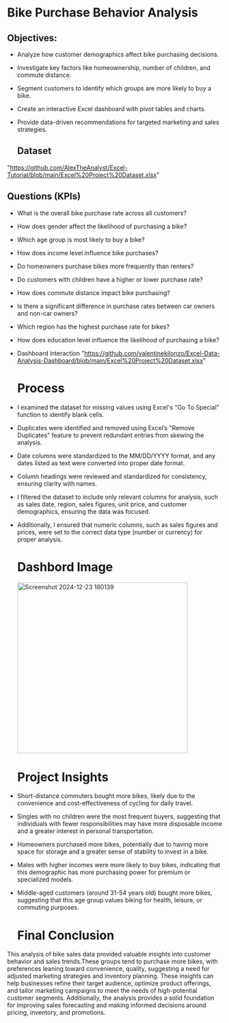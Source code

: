 # Bike Purchase Behavior Analysis

## Objectives:
- Analyze how customer demographics affect bike purchasing decisions.
- Investigate key factors like homeownership, number of children, and commute distance.
- Segment customers to identify which groups are more likely to buy a bike.
- Create an interactive Excel dashboard with pivot tables and charts.
- Provide data-driven recommendations for targeted marketing and sales strategies.

  ## Dataset
"https://github.com/AlexTheAnalyst/Excel-Tutorial/blob/main/Excel%20Project%20Dataset.xlsx"

## Questions (KPIs)
- What is the overall bike purchase rate across all customers?
- How does gender affect the likelihood of purchasing a bike?
- Which age group is most likely to buy a bike?
- How does income level influence bike purchases?
- Do homeowners purchase bikes more frequently than renters?
- Do customers with children have a higher or lower purchase rate?
- How does commute distance impact bike purchasing?
- Is there a significant difference in purchase rates between car owners and non-car owners?
- Which region has the highest purchase rate for bikes?
- How does education level influence the likelihood of purchasing a bike?
- Dashboard interaction "https://github.com/valentinekilonzo/Excel-Data-Analysis-Dashboard/blob/main/Excel%20Project%20Dataset.xlsx"

  # Process
- I examined the dataset for missing values using Excel's "Go To Special" function to identify blank cells.   
- Duplicates were identified and removed using Excel’s "Remove Duplicates" feature to prevent redundant entries from skewing the analysis.  
- Date columns were standardized to the MM/DD/YYYY format, and any dates listed as text were converted into proper date format.  
- Column headings were reviewed and standardized for consistency, ensuring clarity with names.  
- I filtered the dataset to include only relevant columns for analysis, such as sales date, region, sales figures, unit price, and customer demographics, ensuring the data was focused.  
- Additionally, I ensured that numeric columns, such as sales figures and prices, were set to the correct data type (number or currency) for proper analysis.

  # Dashbord Image
  <img width="398" alt="Screenshot 2024-12-23 180139" src="https://github.com/user-attachments/assets/09b17f20-8536-44ad-840e-e4070bc354e7" />

  # Project Insights
- Short-distance commuters bought more bikes, likely due to the convenience and cost-effectiveness of cycling for daily travel.
- Singles with no children were the most frequent buyers, suggesting that individuals with fewer responsibilities may have more disposable income and a greater interest in personal transportation.
- Homeowners purchased more bikes, potentially due to having more space for storage and a greater sense of stability to invest in a bike.
- Males with higher incomes were more likely to buy bikes, indicating that this demographic has more purchasing power for premium or specialized models.
- Middle-aged customers (around 31-54 years old) bought more bikes, suggesting that this age group values biking for health, leisure, or commuting purposes.

  # Final Conclusion
This analysis of bike sales data provided valuable insights into customer behavior and sales trends.These groups tend to purchase more bikes, with preferences leaning toward convenience, quality, suggesting a need for adjusted marketing strategies and inventory planning.
These insights can help businesses refine their target audience, optimize product offerings, and tailor marketing campaigns to meet the needs of high-potential customer segments. Additionally, the analysis provides a solid foundation for improving sales forecasting and making informed decisions around pricing, inventory, and promotions.




 

  


